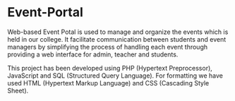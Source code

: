 # Event-Portal
Web-based Event Potal is used to manage and organize the events which is held in our college.
It facilitate communication between students and event managers by simplifying the process of handling each event through providing a web interface for admin, teacher and students.


This project has been developed using PHP (Hypertext Preprocessor), JavaScript and SQL (Structured Query Language). 
For formatting we have used HTML (Hypertext Markup Language) and CSS (Cascading Style Sheet).
